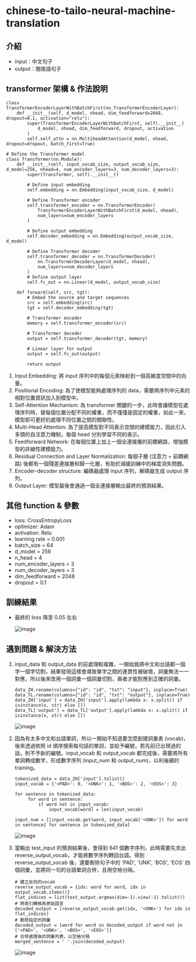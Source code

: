 # chinese-to-tailo-neural-machine-translation

## 介紹
 - input：中文句子
 - output：閩南語句子

## transformer 架構 & 作法說明
```
class TransformerEncoderLayerWithBatchFirst(nn.TransformerEncoderLayer):
    def __init__(self, d_model, nhead, dim_feedforward=2048, dropout=0.1, activation="relu"):
        super(TransformerEncoderLayerWithBatchFirst, self).__init__(
            d_model, nhead, dim_feedforward, dropout, activation
        )
        self.self_attn = nn.MultiheadAttention(d_model, nhead, dropout=dropout, batch_first=True)

# Define the Transformer model
class Transformer(nn.Module):
    def __init__(self, input_vocab_size, output_vocab_size, d_model=256, nhead=4, num_encoder_layers=3, num_decoder_layers=3):
        super(Transformer, self).__init__()

        # Define input embedding
        self.embedding = nn.Embedding(input_vocab_size, d_model)

        # Define Transformer encoder
        self.transformer_encoder = nn.TransformerEncoder(
            TransformerEncoderLayerWithBatchFirst(d_model, nhead),
            num_layers=num_encoder_layers
        )

        # Define output embedding
        self.decoder_embedding = nn.Embedding(output_vocab_size, d_model)

        # Define Transformer decoder
        self.transformer_decoder = nn.TransformerDecoder(
            nn.TransformerDecoderLayer(d_model, nhead),
            num_layers=num_decoder_layers
        )
        # Define output layer
        self.fc_out = nn.Linear(d_model, output_vocab_size)

    def forward(self, src, tgt):
        # Embed the source and target sequences
        src = self.embedding(src)
        tgt = self.decoder_embedding(tgt)

        # Transformer encoder
        memory = self.transformer_encoder(src)

        # Transformer decoder
        output = self.transformer_decoder(tgt, memory)

        # Linear layer for output
        output = self.fc_out(output)

        return output
```

1. Input Embedding: 將 input 序列中的每個元素映射到一個高維度空間中的向量。
2. Positional Encoding: 為了使模型能夠處理序列的 data，需要將序列中元素的相對位置資訊加入到模型中。
3. Self-Attention Mechanism: 為 transformer 關鍵的一步，此時會讓模型在處理序列時，替每個位置分配不同的權重，而不僅僅是固定的權重，如此一來，模型即可更好的處理不同位置之間的關聯性。
4. Multi-Head Attention: 為了提高模型對不同表示空間的建模能力，因此引入多頭的自注意力機制，每個 head 分別學習不同的表示。
5. Feedforward Network: 在每個位置上加上一個全連接層的前饋網路，增強模型的非線性建模能力。
6. Residual Connection and Layer Normalization: 每個子層 (注意力 + 前饋網路) 後都有一個殘差連接層和歸一化層，有助於減緩訓練中的梯度消失問題。
7. Encoder-decoder structure: 編碼器處理 input 序列，解碼器生成 output 序列。
8. Output Layer: 模型最後會通過一個全連接層輸出最終的預測結果。

## 其他 function & 參數
  - loss: CrossEntropyLoss
  - optimizer: Adam
  - avtivation: Relu
  - learning rate = 0.001
  - batch_size = 64
  - d_model = 256
  - n_head = 4
  - num_encoder_layers = 3
  - num_decoder_layers = 3
  - dim_feedforward = 2048
  - dropout = 0.1

## 訓練結果
  - 最終的 loss 降至 0.05 左右
  
    ![image](https://github.com/Kuo-chia-yuan/chinese-to-tailo-neural-machine-translation/assets/56677419/d8a9a60a-d417-4817-84b4-896265455762)

## 遇到問題 & 解決方法
  1. input_data 和 output_data 的前處理較複雜，一開始我將中文和台語都一個字一個字切割，結果發現這樣會導致單字之間的連貫性被破壞，詞彙無法一一對應，所以後來改用一個詞彙一個詞彙切割，兩者才能對應到正確的詞彙。
     ```
     data_ZH.rename(columns={"id": "id", "txt": "input"}, inplace=True)
     data_TL.rename(columns={"id": "id", "txt": "output"}, inplace=True)
     data_ZH['input'] = data_ZH['input'].apply(lambda x: x.split() if isinstance(x, str) else [])
     data_TL['output'] = data_TL['output'].apply(lambda x: x.split() if isinstance(x, str) else [])
     ```
     ![image](https://github.com/Kuo-chia-yuan/chinese-to-tailo-neural-machine-translation/assets/56677419/ebd89c5a-83db-40a5-8480-faa861e3b991)

  2. 因為有太多中文和台語單詞，所以一開始不知道要怎麼創建詞彙表 (vocab)，後來透過依照 id 順序搜索每句話的單詞，並給予編號，若先前已出現過的話，則不予新的編號。input_vocab 和 output_vocab 都完成後，需要將所有單詞轉成數字，形成數字序列 (input_num 和 output_num)，以利後續的 training。
     ```
     tokenized_data = data_ZH['input'].tolist()
     input_vocab = {'<PAD>': 0, '<UNK>': 1, '<BOS>': 2, '<EOS>': 3}
      
     for sentence in tokenized_data:
          for word in sentence:
              if word not in input_vocab:
                  input_vocab[word] = len(input_vocab)
      
     input_num = [[input_vocab.get(word, input_vocab['<UNK>']) for word in sentence] for sentence in tokenized_data]
     ```
     ![image](https://github.com/Kuo-chia-yuan/chinese-to-tailo-neural-machine-translation/assets/56677419/3072a5b7-3187-4ccf-9dc3-34b617e94164)

  3. 當輸出 test_input 的預測結果後，會得到 641 個數字序列，此時需要先求出 reverse_output_vocab，才能將數字序列轉回台語。得到 reverse_output_vocab 後，還要刪除句子中的 'PAD', 'UNK', 'BOS', 'EOS' 四個詞彙，並將同一句的台語單詞合併，且用空格分隔。
     ```
     # 建立反向的vocab
     reverse_output_vocab = {idx: word for word, idx in output_vocab.items()}
     flat_indices = list(test_output.argmax(dim=-1).view(-1).tolist())
     # 將索引轉換為原始語言
     decoded_output = [reverse_output_vocab.get(idx, '<UNK>') for idx in flat_indices]
     # 删除指定的詞彙
     decoded_output = [word for word in decoded_output if word not in ['<PAD>', '<UNK>', '<BOS>', '<EOS>']]
     # 合併處理後的詞彙列表，以空格分隔
     merged_sentence = ' '.join(decoded_output)
     ```
     ![image](https://github.com/Kuo-chia-yuan/chinese-to-tailo-neural-machine-translation/assets/56677419/16db2620-b063-4e21-84ed-200ea84058f9)
